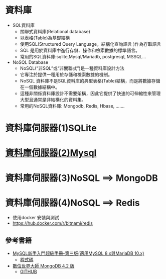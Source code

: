 # 資料庫
- SQL資料庫
  - 關聯式資料庫(Relational database)
  - 以表格(Table)為基礎結構
  - 使用SQL(Structured Query Language，結構化查詢語言 )作為存取語言
  - SQL 是用於資料庫中進行存儲、操作和檢索數據的標準語言。
  - 常用的SQL資料庫:sqlite,Mysql/Mariadb, postgresql, MSSQL… 
- NoSQL Database
  - NoSQL(“非SQL”或“非關聯式”)是一種資料庫設計方法
  - 它專注於提供一種用於存儲和檢索數據的機制。
  - NoSQL 資料庫不是SQL資料庫的典型表格(Table)結構，而是將數據存儲在一個數據結構中。
  - 這種非關係資料庫設計不需要架構，因此它提供了快速的可伸縮性來管理大型且通常是非結構化的資料集。
  - 常用的NoSQL資料庫: Mongodb, Redis, Hbase, …….
# 資料庫伺服器(1)SQLite
# [資料庫伺服器(2)Mysql](Mysql.md)

# 資料庫伺服器(3)NoSQL ==> MongoDB
# 資料庫伺服器(4)NoSQL ==> Redis
  - 使用docker 安裝與測試
  - https://hub.docker.com/r/bitnami/redis

## 參考書籍
- [MySQL新手入門超級手冊-第三版(適用MySQL 8.x與MariaDB 10.x)](https://www.tenlong.com.tw/products/9786263241787?list_name=srh)
  - [程式碼](https://www.gotop.com.tw/books/download.aspx?bookid=AED004300)
- [數位世界大師 MongoDB 4.2 版](https://www.tenlong.com.tw/products/9789869872805?list_name=srh)
  - [GITHUB](https://github.com/pyrarc/tw_mongodb_book) 
